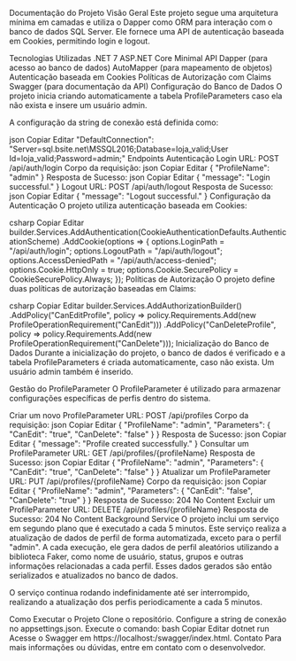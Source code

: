 Documentação do Projeto
Visão Geral
Este projeto segue uma arquitetura mínima em camadas e utiliza o Dapper como ORM para interação com o banco de dados SQL Server. Ele fornece uma API de autenticação baseada em Cookies, permitindo login e logout.

Tecnologias Utilizadas
.NET 7
ASP.NET Core Minimal API
Dapper (para acesso ao banco de dados)
AutoMapper (para mapeamento de objetos)
Autenticação baseada em Cookies
Políticas de Autorização com Claims
Swagger (para documentação da API)
Configuração do Banco de Dados
O projeto inicia criando automaticamente a tabela ProfileParameters caso ela não exista e insere um usuário admin.

A configuração da string de conexão está definida como:

json
Copiar
Editar
"DefaultConnection": "Server=sql.bsite.net\\MSSQL2016;Database=loja_valid;User Id=loja_valid;Password=admin;"
Endpoints
Autenticação
Login
URL: POST /api/auth/login
Corpo da requisição:
json
Copiar
Editar
{
  "ProfileName": "admin"
}
Resposta de Sucesso:
json
Copiar
Editar
{
  "message": "Login successful."
}
Logout
URL: POST /api/auth/logout
Resposta de Sucesso:
json
Copiar
Editar
{
  "message": "Logout successful."
}
Configuração da Autenticação
O projeto utiliza autenticação baseada em Cookies:

csharp
Copiar
Editar
builder.Services.AddAuthentication(CookieAuthenticationDefaults.AuthenticationScheme)
    .AddCookie(options =>
    {
        options.LoginPath = "/api/auth/login";
        options.LogoutPath = "/api/auth/logout";
        options.AccessDeniedPath = "/api/auth/access-denied";
        options.Cookie.HttpOnly = true;
        options.Cookie.SecurePolicy = CookieSecurePolicy.Always;
    });
Políticas de Autorização
O projeto define duas políticas de autorização baseadas em Claims:

csharp
Copiar
Editar
builder.Services.AddAuthorizationBuilder()
    .AddPolicy("CanEditProfile", policy =>
        policy.Requirements.Add(new ProfileOperationRequirement("CanEdit")))
    .AddPolicy("CanDeleteProfile", policy =>
        policy.Requirements.Add(new ProfileOperationRequirement("CanDelete")));
Inicialização do Banco de Dados
Durante a inicialização do projeto, o banco de dados é verificado e a tabela ProfileParameters é criada automaticamente, caso não exista. Um usuário admin também é inserido.

Gestão do ProfileParameter
O ProfileParameter é utilizado para armazenar configurações específicas de perfis dentro do sistema.

Criar um novo ProfileParameter
URL: POST /api/profiles
Corpo da requisição:
json
Copiar
Editar
{
  "ProfileName": "admin",
  "Parameters": {
    "CanEdit": "true",
    "CanDelete": "false"
  }
}
Resposta de Sucesso:
json
Copiar
Editar
{
  "message": "Profile created successfully."
}
Consultar um ProfileParameter
URL: GET /api/profiles/{profileName}
Resposta de Sucesso:
json
Copiar
Editar
{
  "ProfileName": "admin",
  "Parameters": {
    "CanEdit": "true",
    "CanDelete": "false"
  }
}
Atualizar um ProfileParameter
URL: PUT /api/profiles/{profileName}
Corpo da requisição:
json
Copiar
Editar
{
  "ProfileName": "admin",
  "Parameters": {
    "CanEdit": "false",
    "CanDelete": "true"
  }
}
Resposta de Sucesso: 204 No Content
Excluir um ProfileParameter
URL: DELETE /api/profiles/{profileName}
Resposta de Sucesso: 204 No Content
Background Service
O projeto inclui um serviço em segundo plano que é executado a cada 5 minutos. Este serviço realiza a atualização de dados de perfil de forma automatizada, exceto para o perfil "admin". A cada execução, ele gera dados de perfil aleatórios utilizando a biblioteca Faker, como nome de usuário, status, grupos e outras informações relacionadas a cada perfil. Esses dados gerados são então serializados e atualizados no banco de dados.

O serviço continua rodando indefinidamente até ser interrompido, realizando a atualização dos perfis periodicamente a cada 5 minutos.

Como Executar o Projeto
Clone o repositório.
Configure a string de conexão no appsettings.json.
Execute o comando:
bash
Copiar
Editar
dotnet run
Acesse o Swagger em https://localhost:<porta>/swagger/index.html.
Contato
Para mais informações ou dúvidas, entre em contato com o desenvolvedor.
